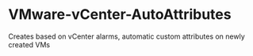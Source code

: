 # VMware-vCenter-AutoAttributes
Creates based on vCenter alarms, automatic custom attributes on newly created VMs
